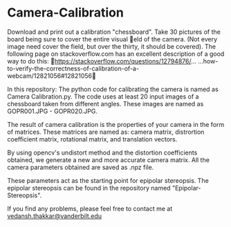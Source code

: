 # Camera-Calibration
Download and print out a calibration "chessboard". Take 30 pictures of the board being sure to cover the entire visual eld of the camera. (Not every image need cover the field, but over the thirty, it should be covered). The following page on stackoverflow.com has
an excellent description of a good way to do this:
https://stackoverflow.com/questions/12794876/... ...how-to-verify-the-correctness-of-calibration-of-a-
webcam/12821056#12821056

In this repository:
The python code for calibrating the camera is named as Camera Calibration.py. The code uses at least 20 input images of a chessboard taken from different angles. These images are named as GOPR001.JPG - GOPR020.JPG.

The result of camera calibration is the properties of your camera in the form of matrices. These matrices are named as: camera matrix, distrortion
coefficient matrix, rotational matrix, and translation vectors.

By using opencv's undistort method and the distortion coefficients obtained, we generate a new and more accurate camera matrix. 
All the camera parameters obtained are saved as .npz file.

These parameters act as the starting point for epipolar stereopsis. The epipolar stereopsis can be found in the repository named "Epipolar-Stereopsis".

If you find any problems, please feel free to contact me at vedansh.thakkar@vanderbilt.edu
